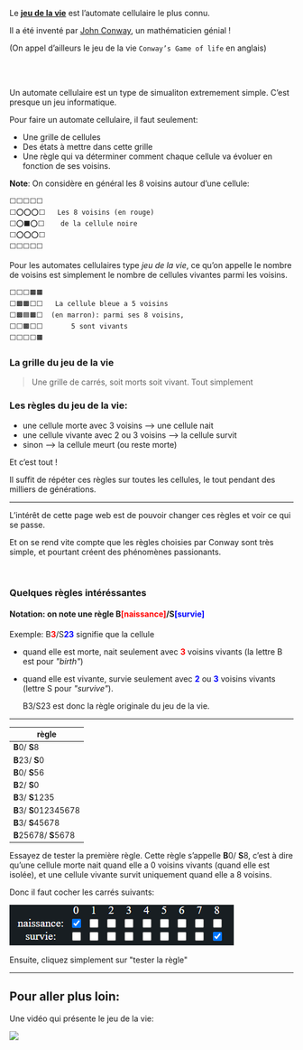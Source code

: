 Le [**jeu de la vie**](https://fr.wikipedia.org/wiki/Jeu_de_la_vie) est l’automate cellulaire le plus connu.

Il a été inventé par [John Conway](https://fr.wikipedia.org/wiki/John_Horton_Conway), un mathématicien génial !

(On appel d’ailleurs le jeu de la vie `Conway’s Game of life` en anglais)

<br>
<br>

Un automate cellulaire est un type de simualiton extremement simple. C’est presque un jeu informatique.

Pour faire un automate cellulaire, il faut seulement:

- Une grille de cellules
- Des états à mettre dans cette grille
- Une règle qui va déterminer comment chaque cellule va évoluer en fonction de ses voisins.

**Note**: On considère en général les 8 voisins autour d’une cellule:

```
⬜⬜⬜⬜⬜
⬜⭕⭕⭕⬜   Les 8 voisins (en rouge)
⬜⭕⬛⭕⬜    de la cellule noire
⬜⭕⭕⭕⬜
⬜⬜⬜⬜⬜
```

Pour les automates cellulaires type *jeu de la vie*, ce qu’on appelle le nombre de voisins est simplement le nombre de cellules vivantes parmi les voisins.

```
⬜⬜⬜🟫🟫
⬜🟫🟫⬜⬜   La cellule bleue a 5 voisins
⬜🟫🟦🟫⬜  (en marron): parmi ses 8 voisins,
⬜⬜🟫⬜⬜       5 sont vivants
⬜⬜⬜⬜🟫
```


### La grille du jeu de la vie
> Une grille de carrés, soit morts soit vivant. Tout simplement

### Les règles du jeu de la vie:
- une cellule morte avec 3 voisins ⟶ une cellule nait
- une cellule vivante avec 2 ou 3 voisins ⟶ la cellule survit
- sinon ⟶ la cellule meurt (ou reste morte)

Et c’est tout ! 

Il suffit de répéter ces règles sur toutes les cellules, le tout pendant des milliers de générations.


---

L’intérêt de cette page web est de pouvoir changer ces règles et voir ce qui se passe.

Et on se rend vite compte que les règles choisies par Conway sont très simple, et pourtant créent des phénomènes passionants.

<br>

### Quelques règles intéréssantes

#### Notation: on note une règle B<b style="color: red">[naissance]</b>/S<b style="color: blue">[survie]</b> 
Exemple:  B<b style="color: red">3</b>/S<b style="color: blue">23</b> signifie que la cellule
- quand elle est morte, nait seulement avec <b style="color: red">3</b> voisins vivants (la lettre B est pour *"birth"*)
- quand elle est vivante, survie seulement avec <b style="color: blue">2</b> ou <b style="color: blue">3</b> voisins vivants (lettre S pour *"survive"*).

    B3/S23 est donc la règle originale du jeu de la vie.

---

| règle |
|---|
|**B**0/ **S**8|
|**B**23/ **S**0|
|**B**0/ **S**56|
|**B**2/ **S**0|
|**B**3/ **S**1235|
|**B**3/ **S**012345678|
|**B**3/ **S**45678|
|**B**25678/ **S**5678|

Essayez de tester la première règle. Cette règle s’appelle **B**0/ **S**8, c’est à dire qu’une cellule morte nait quand elle a 0 voisins vivants (quand elle est isolée), et une cellule vivante survit uniquement quand elle a 8 voisins.

Donc il faut cocher les carrés suivants:

![](./demo.png)

Ensuite, cliquez simplement sur "tester la règle"

---


## Pour aller plus loin:

Une vidéo qui présente le jeu de la vie:

[![](https://img.youtube.com/vi/S-W0NX97DB0/0.jpg)](https://www.youtube.com/watch?v=S-W0NX97DB0)
